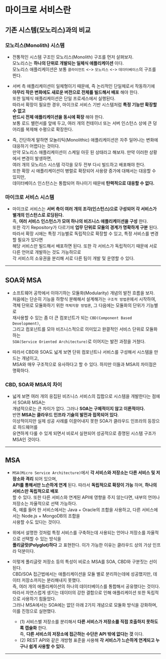 # 마이크로 서비스란

<h2>기존 시스템(모노리스)과의 비교</h2>

<h3>모노리스(Monolith) 시스템</h3>

- 전통적인 시스템 구조인 모노리스(Monolith) 구조를 먼저 살펴보자.  
  모노리스는 **하나의 단위로 개발되는 일체식 애플리케이션** 이다.  
  모노리스 애플리케이션은 보통 `클라이언트` <-> `모노리스` <-> `데이터베이스`의 구조를 띈다.

- 서버 측 애플리케이션이 일체형이기 때문에, 즉 논리적인 단일체로서 작동하기에  
  **아무리 작은 변화에도 새로운 버전으로 전체를 빌드해서 배포** 해야 한다.  
  또한 일체식 애플리케이션은 단일 프로세스에서 실행된다.  
  따라서 확장이 필요한 경우, 마이크로 서비스 기반 시스템처럼 **특정 기능만 확장할 수 없고**  
  **반드시 전체 애플리케이션을 동시에 확장** 해야 한다.  
  보통 로드 밸런서를 앞에 두고, 여러 개의 컨테이너 또는 서버 인스턴스 상에 큰 덩어리를 복제해 수평으로 확장한다.

- 즉, 간단하게 말하면 모놀리틱(Monolithic) 애플리케이션은 자주 일어나는 변화에 대응하기 어렵다는 것이다.  
  만약 모노리스 애플리케이션이 스케일 아웃 된 상태라고 해보자. 만약 이러한 상황에서 변경이 발생하면,  
  여러 개의 모노리스 시스템 각각을 모두 전부 다시 빌드하고 배포해야 한다.  
  또한 확장 시 애플리케이션이 병렬로 확장되어 사용량 증가에 대해서는 대응할 수 있지만,  
  데이터베이스 인스턴스는 통합되어 하나이기 때문에 **탄력적으로 대응할 수 없다.**

<h3>마이크로 서비스 시스템</h3>

- 마이크로 서비스는 **서버 측이 여러 개의 조각(인스턴스)으로 구성되어 각 서비스가 별개의 인스턴스로 로딩된다.**  
 즉, **여러 서비스 인스턴스가 모여 하나의 비즈니스 애플리케이션을 구성** 한다.  
 또한 각기 Repository가 다르기에 **업무 단위로 모듈의 경계가 명확하게 구분** 된다.  
 따라서 확장 시에는 특정 기능별로 독립적으로 확장할 수 있고, 특정 서비스를 변경할 필요가 있다면  
 해당 서비스만 빌드해서 배포하면 된다. 또한 각 서비스가 독립적이기 때문에 서로 다른 언어로 개발하는 것도 가능하므로  
 각 서비스의 소유권을 분리해 서로 다른 팀이 개발 및 운영할 수 있다.
<hr/>

<h2>SOA와 MSA</h2>

- 소프트웨어 공학에서 이야기하는 모듈화(Modularity) 개념의 발전 흐름을 보자.  
  처음에는 단순히 기능을 하향식 분해해서 설계해가는 `구조적 방법론`에서 시작하여,  
  객체 단위로 모듈화하기 위한 `객체지향 방법론`, 그 다음에는 모듈화의 단위가 기능별로  
  재사용할 수 있는 좀 더 큰 컴포넌트가 되는 `CBD(Component Based Development)`,  
  그리고 컴포넌트를 모아 비즈니스적으로 의미있고 완결적인 서비스 단위로 모듈화하는  
  `SOA(Service Oriented Architecture)`로 이어지는 발전 과정을 거쳤다.

- 따라서 CBD와 SOA도 넓게 보면 단위 컴포넌트나 서비스를 구성해서 시스템을 만드는 개념이고,  
  MSA와 매우 구조적으로 유사하다고 할 수 있다. 하지만 이들과 MSA의 차이점은 명확하다.

<h3>CBD, SOA와 MSA의 차이</h3>

- 넓게 보면 여러 개의 응집된 비즈니스 서비스의 집합으로 시스템을 개발한다는 점에서 SOA와 MSA는  
  개념적으로는 큰 차이가 없다. 그러나 **SOA는 구체적이지 않고 이론적이다.**  
  반면 **MSA는 클라우드 인프라 기술의 발전과 접목되어 있다**.  
  이상적이지만 실제 성공 사례를 이끌어내지 못한 SOA가 클라우드 인프라의 등장으로 하드웨어를  
  유연하게 다룰 수 있게 되면서 비로서 실현되어 성공적으로 증명된 시스템 구조가 MSA인 것이다.

<hr/>

<h2>MSA</h2>

- `MSA(Micro Service Architecture)`에서 **각 서비스와 저장소는 다른 서비스 및 저장소와 격리** 되어 있으며,  
  **API를 통해서만 느슨하게 연계** 된다. 따라서 **독립적으로 확장이 가능** 하며, **하나의 서비스만 독립적으로 배포**  
  할 수 있다. 또한 다른 서비스와 연계된 API에 영향을 주지 않는다면, 내부의 언어나 저장소는 자율적으로 선택 가능하다.  
  즉, 예를 들어 한 서비스에서는 Java + Oracle의 조합을 사용하고, 다른 서비스에서는 Node.js + MongoDB의 조합을  
  사용할 수도 있다는 것이다.

- 위에서 설명한 것처럼 특정 서비스를 구축하는데 사용되는 언어나 저장소를 자율적으로 선택할 수 있는 방식을  
  **폴리글랏(Polyglot)하다** 고 표현한다. 이가 가능한 이유는 클라우드 상의 가상 인프라 덕분이다.

- 이렇게 폴리글랏 저장소 등의 특성이 비로소 MSA를 SOA, CBD와 구분짓는 선이 된다.  
  CBD/SOA 접근법에서는 애플리케이션을 모듈 별로 분리하는데에 성공했지만, 데이터 저장소까지는 분리해내지 못했다.  
  즉, 여러 개의 애플리케이션의 하나의 데이터베이스를 통합해서 공유했다는 것이다.  
  따라서 자연스럽게 생기는 데이터의 강한 결합으로 인해 애플리케이션 또한 독립적으로 사용하기 힘들었다.  
  그러나 MSA에서는 SOA에는 없던 아래 2가지 개념으로 모듈화 방식을 강화하며, 이를 진정으로 실현했다.

  - (1) 서비스별 저장소를 분리해서 **다른 서비스가 저장소를 직접 호출하지 못하도록 캡슐화** 한다.  
     즉, **다른 서비스의 저장소에 접근하는 수단은 API 밖에 없다는 것** 이다.
  - (2) REST API와 같은 개방형 표준을 사용해 **각 서비스가 느슨하게 연계되고 누구나 쉽게 사용할 수 있다.**

<hr/>
